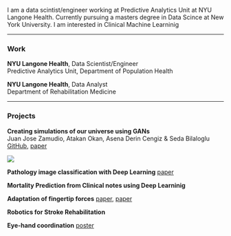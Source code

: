 I am a data scintist/engineer working at Predictive Analytics Unit at NYU Langone Health. Currently pursuing a masters degree in Data Scince at New York University. I am interested in Clinical Machine Learninig

____________________________________________________________________________________________________________________________

### Work

**NYU Langone Health**, Data Scientist/Engineer<br/>
Predictive Analytics Unit, Department of Population Health

**NYU Langone Health**, Data Analyst<br/>
Department of Rehabilitation Medicine

____________________________________________________________________________________________________________________________

### Projects

**Creating simulations of our universe using GANs**<br/>
Juan Jose Zamudio, Atakan Okan, Asena Derin Cengiz & Seda Bilaloglu<br/>
[GitHub](https://github.com/sedab/HydroGAN),
[paper]()

<img src="https://github.com/sedab/sedab.github.io/blob/master/images/HydroGAN-poster.pdf" class="inline"/>

**Pathology image classification with Deep Learning**
[paper]()

**Mortality Prediction from Clinical notes using Deep Learninig**


**Adaptation of fingertip forces**
[paper](https://www.physiology.org/doi/full/10.1152/jn.00639.2015),
[paper](https://www.ncbi.nlm.nih.gov/pmc/articles/PMC4509387/)

**Robotics for Stroke Rehabilitation**


**Eye-hand coordination**
[poster](https://github.com/sedab/eyetracking/blob/master/SFN_Poster_2015_Eye-hand%20coordination%20for%20adaptation%20of%20hand%20posture%20to%20object%20shape.PDF)







